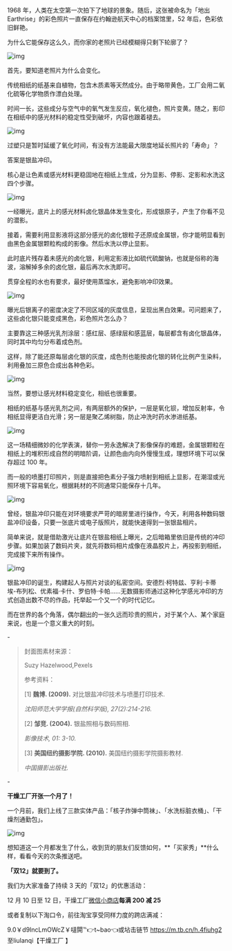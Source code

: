 1968 年，人类在太空第一次拍下了地球的景象。随后，这张被命名为「地出 Earthrise」的彩色照片一直保存在约翰逊航天中心的档案馆里，52 年后，色彩依旧鲜艳。



为什么它能保存这么久，而你家的老照片已经模糊得只剩下轮廓了？



![img](https://mmbiz.qpic.cn/mmbiz_png/SlOqFKqEO4H7Kf4oQYQdhIpPxPqdIUKold0SjLUSia0XQKkhCrib5ibVwhwdKiasA1s6c9FV0RA9BgL79CZwmUvIqQ/640?wx_fmt=png)



首先，要知道老照片为什么会变化。



传统相纸的纸基来自植物，包含木质素等天然成分。由于略带黄色，工厂会用二氧化硫等化学物质作漂白处理。



时间一长，这些成分与空气中的氧气发生反应，氧化褪色，照片变黄。随之，影印在相纸中的感光材料的稳定性受到破坏，内容也跟着褪去。



![img](https://mmbiz.qpic.cn/mmbiz_png/SlOqFKqEO4H7Kf4oQYQdhIpPxPqdIUKoibP22WlNJAOpDJp69Yvr2ooVha9pYC5mPJvHqDf129WP9iaRUXq5eTAg/640?wx_fmt=png)



过塑只是暂时延缓了氧化时间，有没有方法能最大限度地延长照片的「寿命」？



答案是银盐冲印。



核心是让色素或感光材料更稳固地在相纸上生成，分为显影、停影、定影和水洗这四个步骤。



![img](https://mmbiz.qpic.cn/mmbiz_png/SlOqFKqEO4H7Kf4oQYQdhIpPxPqdIUKoibcaE7EXfBBnSza8oseuV2ribkFJic1MWaXc73J4m2ic2lGPANVbvhpATg/640?wx_fmt=png)



一经曝光，底片上的感光材料卤化银晶体发生变化，形成银原子，产生了你看不见的潜影。



接着，需要利用显影液将这部分感光的卤化银粒子还原成金属银，你才能明显看到由黑色金属银颗粒构成的影像。然后水洗以停止显影。



此时底片残存着未感光的卤化银，利用定影液比如硫代硫酸钠，也就是俗称的海波，溶解掉多余的卤化银，最后再次水洗即可。



贯穿全程的水也有要求，最好使用蒸馏水，避免影响冲印效果。



![img](https://mmbiz.qpic.cn/mmbiz_gif/SlOqFKqEO4H7Kf4oQYQdhIpPxPqdIUKo9vvQk9ia6m3p4uJA8n9Eg8hoOLkiaOHdOpZNuDDYrN4Tov06JYgty80A/640?wx_fmt=gif)



曝光后银离子的密度决定了不同区域的灰度信息，呈现出黑白效果。可问题来了，这些卤化银只能变成黑色，彩色照片怎么办？



主要靠这三种感光乳剂涂层：感红层、感绿层和感蓝层，每层都含有卤化银晶体，同时其中均匀分布着成色剂。



这样，除了能还原每层卤化银的灰度，成色剂也能按卤化银的转化比例产生染料，利用叠加三原色合成出各种色彩。



![img](https://mmbiz.qpic.cn/mmbiz_png/SlOqFKqEO4H7Kf4oQYQdhIpPxPqdIUKoFzE9h2ialYagntVKOCbCPHdGzDae4t6nGCRHnxN1fHw8hCJfThBUuWA/640?wx_fmt=png)



当然，要想让感光材料稳定变化，相纸也很重要。



相纸的纸基与感光乳剂之间，有两层额外的保护，一层是氧化钡，增加反射率，令相纸显得更洁白光滑；另一层是聚乙烯树脂，防止冲洗时药水渗进纸基。



![img](https://mmbiz.qpic.cn/mmbiz_png/SlOqFKqEO4H7Kf4oQYQdhIpPxPqdIUKoqZPbkdYgsBI6RzWIVpbUpZPauftR7597mrkhI9q4wU43PibpclrlO7Q/640?wx_fmt=png)



这一场精细微妙的化学表演，替你一劳永逸解决了影像保存的难题，金属银颗粒在相纸上的堆积形成自然的明暗阶调，让颜色由内向外慢慢生成，理想环境下可以保存超过 100 年。



而一般的喷墨打印照片，则是直接把色素分子强力喷射到相纸上显影，在潮湿或光照环境下容易氧化，根据耗材的不同通常只能保存十几年。



![img](https://mmbiz.qpic.cn/mmbiz_png/SlOqFKqEO4H7Kf4oQYQdhIpPxPqdIUKofUsRCNiaKpYhWcxnlib3Y0kFnMdPlk1kbLBUnpfiaxYrGiabQhicSrC2GRg/640?wx_fmt=png)



曾经，银盐冲印只能在对环境要求严苛的暗房里进行操作，今天，利用各种数码银盐冲印设备，只要一张底片或电子版照片，就能快速得到一张银盐相片。



简单来说，就是借助激光让底片在银盐相纸上曝光，之后暗箱里依旧是传统的冲印步骤。如果加装了数码片夹，就先将数码相片成像在液晶胶片上，再投影到相纸，完成接下来所有操作。



![img](https://mmbiz.qpic.cn/mmbiz_gif/SlOqFKqEO4H7Kf4oQYQdhIpPxPqdIUKon8pc5chZZ69cPCh2kJmXuvgDJ2twfPKAwe6dFmTmP2YLQoXiaBOYRxA/640?wx_fmt=gif)



银盐冲印的诞生，构建起人与照片对谈的私密空间。安德烈·柯特兹、亨利·卡蒂埃-布列松、优素福·卡什、罗伯特·卡帕……无数摄影师通过这种化学感光冲印的方式创造出数不尽的作品，托举起一个又一个的时代记忆。



而在世界的各个角落，偶尔翻出的一张久远而珍贵的照片，对于某个人、某个家庭来说，也是一个意义重大的时刻。



\-



> 封面图素材来源：
>
> 
>
> Suzy Hazelwood,Pexels
>
> 
>
> 参考资料：
>
> 
>
> [1] **魏博. (2009).** 对比银盐冲印技术与喷墨打印技术. 
>
> *沈阳师范大学学报(自然科学版), 27(2):214-216.*
>
> 
>
> [2] **邹竞. (2004).** 银盐照相与数码照相. 
>
> *影像技术, 01: 3-10.*
>
> 
>
> [3] **美国纽约摄影学院. (2010).** 美国纽约摄影学院摄影教材. 
>
> *中国摄影出版社.*



\-



**干燥工厂开张一个月了！**



一个月前，我们上线了三款实体产品：「核子炸弹中筒袜」、「水洗标脏衣桶」、「干燥剂通勤包」。



![img](https://mmbiz.qpic.cn/mmbiz_png/SlOqFKqEO4H7Kf4oQYQdhIpPxPqdIUKoriauoKcfg5bdYxmaQXgDBn516pWEbat2X5GarkRHCNrKXiax5UrqlT8Q/640?wx_fmt=png)



想知道这一个月都发生了什么，收到货的朋友们反馈如何，**「买家秀」**什么样，看看今天的次条推送吧。



**「双12」就要到了。**



我们为大家准备了持续 3 天的「双12」的优惠活动：



12 月 10 日至 12 日，干燥工厂[微信小商店](https://wemp.app/posts/8fe10f50-cb9e-4e98-a5a2-9ed01faf662e)**每满 200 减 25**



或者复制以下淘口令，前往淘宝享受同样力度的跨店满减：



9.0￥d9IncLmOWcZ￥噠閞℡👉t~bao👈或坫击链节 https://m.tb.cn/h.4fiuhg2 至liulanqi【干燥工厂   】

